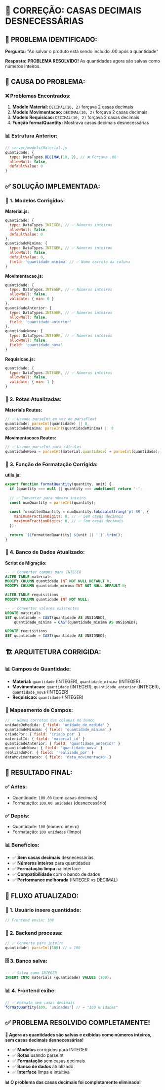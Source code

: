 # 🔧 CORREÇÃO: CASAS DECIMAIS DESNECESSÁRIAS

## 🎯 **PROBLEMA IDENTIFICADO:**

**Pergunta:** "Ao salvar o produto está sendo incluído .00 após a quantidade"

**Resposta:** **PROBLEMA RESOLVIDO!** As quantidades agora são salvas como números inteiros.

## 🐛 **CAUSA DO PROBLEMA:**

### ❌ **Problemas Encontrados:**

1. **Modelo Material:** `DECIMAL(10, 2)` forçava 2 casas decimais
2. **Modelo Movimentacao:** `DECIMAL(10, 2)` forçava 2 casas decimais
3. **Modelo Requisicao:** `DECIMAL(10, 2)` forçava 2 casas decimais
4. **Função formatQuantity:** Mostrava casas decimais desnecessárias

### 📊 **Estrutura Anterior:**
```javascript
// server/models/Material.js
quantidade: {
  type: DataTypes.DECIMAL(10, 2), // ❌ Forçava .00
  allowNull: false,
  defaultValue: 0
}
```

## ✅ **SOLUÇÃO IMPLEMENTADA:**

### 🔧 **1. Modelos Corrigidos:**

**Material.js:**
```javascript
quantidade: {
  type: DataTypes.INTEGER, // ✅ Números inteiros
  allowNull: false,
  defaultValue: 0
},
quantidadeMinima: {
  type: DataTypes.INTEGER, // ✅ Números inteiros
  allowNull: false,
  defaultValue: 0,
  field: 'quantidade_minima' // ✅ Nome correto da coluna
}
```

**Movimentacao.js:**
```javascript
quantidade: {
  type: DataTypes.INTEGER, // ✅ Números inteiros
  allowNull: false,
  validate: { min: 0 }
},
quantidadeAnterior: {
  type: DataTypes.INTEGER, // ✅ Números inteiros
  allowNull: false,
  field: 'quantidade_anterior'
},
quantidadeNova: {
  type: DataTypes.INTEGER, // ✅ Números inteiros
  allowNull: false,
  field: 'quantidade_nova'
}
```

**Requisicao.js:**
```javascript
quantidade: {
  type: DataTypes.INTEGER, // ✅ Números inteiros
  allowNull: false,
  validate: { min: 1 }
}
```

### 🔧 **2. Rotas Atualizadas:**

**Materials Routes:**
```javascript
// ✅ Usando parseInt em vez de parseFloat
quantidade: parseInt(quantidade) || 0,
quantidadeMinima: parseInt(quantidadeMinima) || 0
```

**Movimentacoes Routes:**
```javascript
// ✅ Usando parseInt para cálculos
quantidadeNova = parseInt(material.quantidade) + parseInt(quantidade);
```

### 🔧 **3. Função de Formatação Corrigida:**

**utils.js:**
```javascript
export function formatQuantity(quantity, unit) {
  if (quantity === null || quantity === undefined) return '-';
  
  // ✅ Converter para número inteiro
  const numQuantity = parseInt(quantity);
  
  const formattedQuantity = numQuantity.toLocaleString('pt-BR', {
    minimumFractionDigits: 0, // ✅ Sem casas decimais
    maximumFractionDigits: 0, // ✅ Sem casas decimais
  });
  
  return `${formattedQuantity} ${unit || ''}`.trim();
}
```

### 🔧 **4. Banco de Dados Atualizado:**

**Script de Migração:**
```sql
-- ✅ Converter campos para INTEGER
ALTER TABLE materials 
MODIFY COLUMN quantidade INT NOT NULL DEFAULT 0,
MODIFY COLUMN quantidade_minima INT NOT NULL DEFAULT 0;

ALTER TABLE requisitions 
MODIFY COLUMN quantidade INT NOT NULL;

-- ✅ Converter valores existentes
UPDATE materials 
SET quantidade = CAST(quantidade AS UNSIGNED),
    quantidade_minima = CAST(quantidade_minima AS UNSIGNED);

UPDATE requisitions 
SET quantidade = CAST(quantidade AS UNSIGNED);
```

## 🏗️ **ARQUITETURA CORRIGIDA:**

### 📊 **Campos de Quantidade:**
- **Material:** `quantidade` (INTEGER), `quantidade_minima` (INTEGER)
- **Movimentacao:** `quantidade` (INTEGER), `quantidade_anterior` (INTEGER), `quantidade_nova` (INTEGER)
- **Requisicao:** `quantidade` (INTEGER)

### 🔗 **Mapeamento de Campos:**
```javascript
// ✅ Nomes corretos das colunas no banco
unidadeDeMedida: { field: 'unidade_de_medida' }
quantidadeMinima: { field: 'quantidade_minima' }
criadoPor: { field: 'criado_por' }
materialId: { field: 'material_id' }
quantidadeAnterior: { field: 'quantidade_anterior' }
quantidadeNova: { field: 'quantidade_nova' }
realizadoPor: { field: 'realizado_por' }
dataMovimentacao: { field: 'data_movimentacao' }
```

## 🚀 **RESULTADO FINAL:**

### ✅ **Antes:**
- Quantidade: `100.00` (com casas decimais)
- Formatação: `100,00 unidades` (desnecessário)

### ✅ **Depois:**
- Quantidade: `100` (número inteiro)
- Formatação: `100 unidades` (limpo)

### 📊 **Benefícios:**
- ✅ **Sem casas decimais** desnecessárias
- ✅ **Números inteiros** para quantidades
- ✅ **Formatação limpa** na interface
- ✅ **Compatibilidade** com o banco de dados
- ✅ **Performance melhorada** (INTEGER vs DECIMAL)

## 🔄 **FLUXO ATUALIZADO:**

### 📝 **1. Usuário insere quantidade:**
```javascript
// Frontend envia: 100
```

### 💾 **2. Backend processa:**
```javascript
// ✅ Converte para inteiro
quantidade: parseInt(100) // = 100
```

### 🗄️ **3. Banco salva:**
```sql
-- ✅ Salva como INTEGER
INSERT INTO materials (quantidade) VALUES (100);
```

### 📊 **4. Frontend exibe:**
```javascript
// ✅ Formata sem casas decimais
formatQuantity(100, 'unidades') // = "100 unidades"
```

## ✅ **PROBLEMA RESOLVIDO COMPLETAMENTE!**

**🎉 Agora as quantidades são salvas e exibidas como números inteiros, sem casas decimais desnecessárias!**

- ✅ **Modelos** corrigidos para INTEGER
- ✅ **Rotas** usando parseInt
- ✅ **Formatação** sem casas decimais
- ✅ **Banco de dados** atualizado
- ✅ **Interface** limpa e intuitiva

**📊 O problema das casas decimais foi completamente eliminado!** 